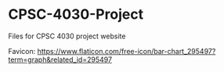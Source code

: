 # CPSC-4030-Project
Files for CPSC 4030 project website

Favicon: https://www.flaticon.com/free-icon/bar-chart_295497?term=graph&related_id=295497